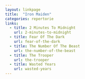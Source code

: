 ```yaml
---
layout: linkpage
title:  "Iron Maiden"
categories: repertorie
links:
  - title: 2 Minutes To Midnight
    url: 2-minutes-to-midnight
  - title: Fear Of The Dark
    url: fear-of-the-dark
  - title: The Number Of The Beast
    url: the-number-of-the-beast
  - title: The Trooper
    url: the-trooper
  - title: Wasted Years
    url: wasted-years
---
```


